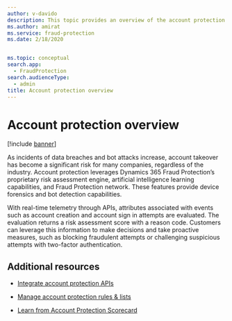 ```yaml
---
author: v-davido
description: This topic provides an overview of the account protection experience within the Dynamics 365 Fraud Protection system.
ms.author: amirat
ms.service: fraud-protection
ms.date: 2/18/2020


ms.topic: conceptual
search.app: 
  - FraudProtection
search.audienceType:
  - admin
title: Account protection overview
---
```


# Account protection overview

[!include [banner](includes/preview-banner.md)]

As incidents of data breaches and bot attacks increase, account takeover has become a significant risk for many companies, regardless of the industry. Account protection leverages Dynamics 365 Fraud Protection’s proprietary risk assessment engine, artificial intelligence learning capabilities, and Fraud Protection network. These features provide device forensics and bot detection capabilities. 

With real-time telemetry through APIs, attributes associated with events such as account creation and account sign in attempts are evaluated. The evaluation returns a risk assessment score with a reason code. Customers can leverage this information to make decisions and take proactive measures, such as blocking fraudulent attempts or challenging suspicious attempts with two-factor authentication.


## Additional resources
- [Integrate account protection APIs](integrate-ap-api.md) 

- [Manage account protection rules & lists](ap-rulesandlists.md) 

- [Learn from Account Protection Scorecard](ap-scorecard.md) 
